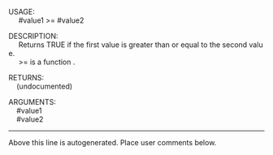 USAGE:  
&nbsp;&nbsp;&nbsp;&nbsp;&nbsp;#value1&nbsp;&gt;=&nbsp;#value2  
  
DESCRIPTION:  
&nbsp;&nbsp;&nbsp;&nbsp;&nbsp;Returns&nbsp;TRUE&nbsp;if&nbsp;the&nbsp;first&nbsp;value&nbsp;is&nbsp;greater&nbsp;than&nbsp;or&nbsp;equal&nbsp;to&nbsp;the&nbsp;second&nbsp;value.  
&nbsp;&nbsp;&nbsp;&nbsp;&nbsp;&gt;=&nbsp;is&nbsp;a&nbsp;function&nbsp;.  
  
RETURNS:  
&nbsp;&nbsp;&nbsp;&nbsp;(undocumented)  
  
ARGUMENTS:  
&nbsp;&nbsp;&nbsp;&nbsp;#value1  
&nbsp;&nbsp;&nbsp;&nbsp;#value2  
___
Above this line is autogenerated. Place user comments below.